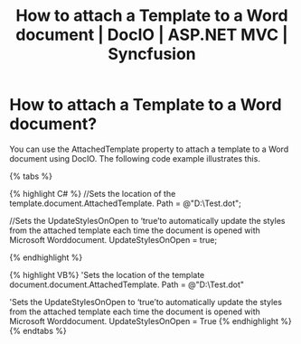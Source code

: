 ﻿---
layout: post
title: How to attach a Template to a Word document | DocIO  | ASP.NET MVC | Syncfusion
description: how to attach a template to a word document?
platform: ejmvc 
control: DocIO 
documentation: ug
---

# How to attach a Template to a Word document?

You can use the AttachedTemplate property to attach a template to a Word document using DocIO. The following code example illustrates this.


{% tabs %}

{% highlight C# %}
//Sets the location of the template.document.AttachedTemplate.
Path = @"D:\Test.dot";

//Sets the UpdateStylesOnOpen to ‘true’to automatically update the styles from the attached template each time the document is opened with Microsoft Worddocument.
UpdateStylesOnOpen = true;

{% endhighlight %}

{% highlight VB%}
'Sets the location of the template document.document.AttachedTemplate.
Path = @"D:\Test.dot"

'Sets the UpdateStylesOnOpen to ‘true’to automatically update the styles from the attached template each time the document is opened with Microsoft Worddocument.
UpdateStylesOnOpen = True
{% endhighlight %}
{% endtabs %} 


